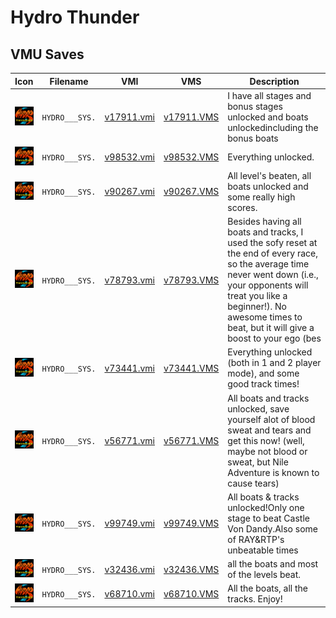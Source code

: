 # Hydro Thunder

## VMU Saves

| Icon | Filename | VMI | VMS | Description |
|------|----------|-----|-----|-------------|
| ![Hydro Thunder](../icons/HYDRO___SYS..GIF) | `HYDRO___SYS.` | [v17911.vmi](v17911.vmi) | [v17911.VMS](v17911.VMS) | I have all stages and bonus stages unlocked and boats unlockedincluding the bonus boats  |
| ![Hydro Thunder](../icons/HYDRO___SYS..GIF) | `HYDRO___SYS.` | [v98532.vmi](v98532.vmi) | [v98532.VMS](v98532.VMS) | Everything unlocked.  |
| ![Hydro Thunder](../icons/HYDRO___SYS..GIF) | `HYDRO___SYS.` | [v90267.vmi](v90267.vmi) | [v90267.VMS](v90267.VMS) | All level's beaten, all boats unlocked and some really high scores.  |
| ![Hydro Thunder](../icons/HYDRO___SYS..GIF) | `HYDRO___SYS.` | [v78793.vmi](v78793.vmi) | [v78793.VMS](v78793.VMS) | Besides having all boats and tracks, I used the sofy reset at the end of every race, so the average time never went down (i.e., your opponents will treat you like a beginner!). No awesome times to beat, but it will give a boost to your ego (bes |
| ![Hydro Thunder](../icons/HYDRO___SYS..GIF) | `HYDRO___SYS.` | [v73441.vmi](v73441.vmi) | [v73441.VMS](v73441.VMS) | Everything unlocked (both in 1 and 2 player mode), and some good track times!  |
| ![Hydro Thunder](../icons/HYDRO___SYS..GIF) | `HYDRO___SYS.` | [v56771.vmi](v56771.vmi) | [v56771.VMS](v56771.VMS) | All boats and tracks unlocked, save yourself alot of blood sweat and tears and get this now! (well, maybe not blood or sweat, but Nile Adventure is known to cause tears)  |
| ![Hydro Thunder](../icons/HYDRO___SYS..GIF) | `HYDRO___SYS.` | [v99749.vmi](v99749.vmi) | [v99749.VMS](v99749.VMS) | All boats & tracks unlocked!Only one stage to beat Castle Von Dandy.Also some of RAY&RTP's unbeatable times   |
| ![Hydro Thunder](../icons/HYDRO___SYS..GIF) | `HYDRO___SYS.` | [v32436.vmi](v32436.vmi) | [v32436.VMS](v32436.VMS) | all the boats and most of the levels beat.  |
| ![Hydro Thunder](../icons/HYDRO___SYS..GIF) | `HYDRO___SYS.` | [v68710.vmi](v68710.vmi) | [v68710.VMS](v68710.VMS) | All the boats, all the tracks. Enjoy!  |
